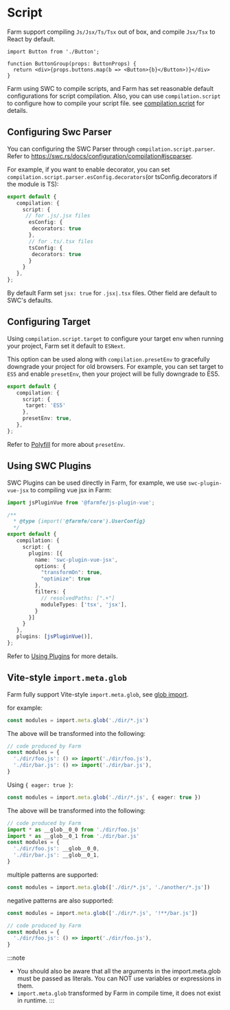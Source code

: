 
# Script
Farm support compiling `Js/Jsx/Ts/Tsx` out of box, and compile `Jsx/Tsx` to React by default.

```tsx title="./button.tsx"
import Button from './Button';

function ButtonGroup(props: ButtonProps) {
  return <div>{props.buttons.map(b => <Button>{b}</Button>)}</div>
}
```

Farm using SWC to compile scripts, and Farm has set reasonable default configurations for script compilation. Also, you can use `compilation.script` to configure how to compile your script file. see [compilation.script](/docs/config/farm-config#compilation-options) for details. 


## Configuring Swc Parser
You can configuring the SWC Parser through `compilation.script.parser`. Refer to https://swc.rs/docs/configuration/compilation#jscparser.

For example, if you want to enable decorator, you can set `compilation.script.parser.esConfig.decorators`(or tsConfig.decorators if the module is TS):

```ts title="farm.config.ts"
export default {
   compilation: {
     script: {
      // for .js/.jsx files
       esConfig: {
        decorators: true
       },
       // for .ts/.tsx files
       tsConfig: {
        decorators: true
       }
     }
   },
};
```

By default Farm set `jsx: true` for `.jsx|.tsx` files. Other field are default to SWC's defaults.

## Configuring Target
Using `compilation.script.target` to configure your target env when running your project, Farm set it default to `ESNext`.

This option can be used along with `compilation.presetEnv` to gracefully downgrade your project for old browsers. For example, you can set target to `ES5` and enable `presetEnv`, then your project will be fully downgrade to ES5.

```ts title="farm.config.ts"
export default {
   compilation: {
     script: {
      target: 'ES5'
     },
     presetEnv: true,
   },
};
```

Refer to [Polyfill](/docs/features/polyfill) for more about `presetEnv`.

## Using SWC Plugins
SWC Plugins can be used directly in Farm, for example, we use `swc-plugin-vue-jsx` to compiling vue jsx in Farm:

```ts title="farm.config.ts"
import jsPluginVue from '@farmfe/js-plugin-vue';

/**
  * @type {import('@farmfe/core').UserConfig}
  */
export default {
   compilation: {
     script: {
       plugins: [{
         name: 'swc-plugin-vue-jsx',
         options: {
           "transformOn": true,
           "optimize": true
         },
         filters: {
           // resolvedPaths: [".+"]
           moduleTypes: ['tsx', 'jsx'],
         }
       }]
     }
   },
   plugins: [jsPluginVue()],
};
```

Refer to [Using Plugins](/docs/using-plugins#using-swc-plugins) for more details.

## Vite-style `import.meta.glob`
Farm fully support Vite-style `import.meta.glob`, see [glob import](https://vitejs.dev/guide/features.html#glob-import).

for example:
```ts
const modules = import.meta.glob('./dir/*.js')
```
The above will be transformed into the following:
```ts
// code produced by Farm
const modules = {
  './dir/foo.js': () => import('./dir/foo.js'),
  './dir/bar.js': () => import('./dir/bar.js'),
}
```

Using `{ eager: true }`:
```ts
const modules = import.meta.glob('./dir/*.js', { eager: true })
```
The above will be transformed into the following:
```ts
// code produced by Farm
import * as __glob__0_0 from './dir/foo.js'
import * as __glob__0_1 from './dir/bar.js'
const modules = {
  './dir/foo.js': __glob__0_0,
  './dir/bar.js': __glob__0_1,
}
```

multiple patterns are supported:
```ts
const modules = import.meta.glob(['./dir/*.js', './another/*.js'])
```

negative patterns are also supported:
```ts
const modules = import.meta.glob(['./dir/*.js', '!**/bar.js'])
```
```ts
// code produced by Farm
const modules = {
  './dir/foo.js': () => import('./dir/foo.js'),
}
```

:::note
* You should also be aware that all the arguments in the import.meta.glob must be passed as literals. You can NOT use variables or expressions in them.
* `import.meta.glob` transformed by Farm in compile time, it does not exist in runtime.
:::